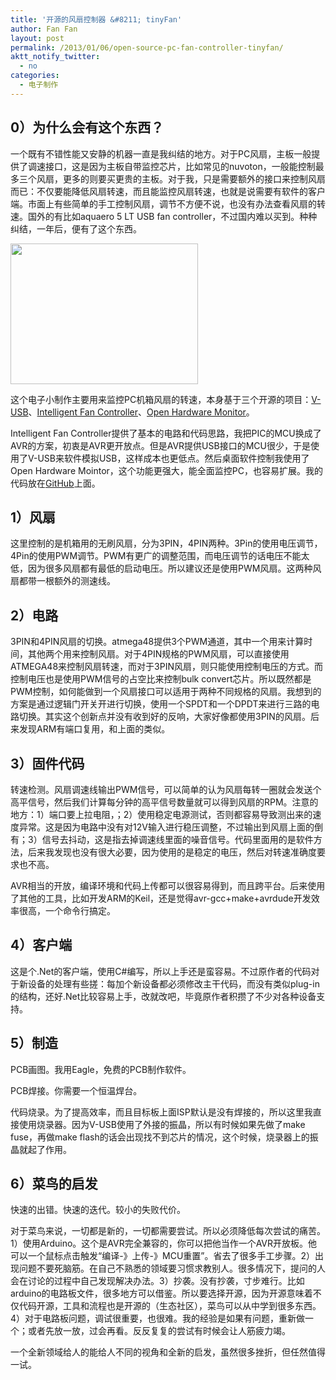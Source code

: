 ```yaml
---
title: '开源的风扇控制器 &#8211; tinyFan'
author: Fan Fan
layout: post
permalink: /2013/01/06/open-source-pc-fan-controller-tinyfan/
aktt_notify_twitter:
  - no
categories:
  - 电子制作
---
```

## 0）为什么会有这个东西？

一个既有不错性能又安静的机器一直是我纠结的地方。对于PC风扇，主板一般提供了调速接口，这是因为主板自带监控芯片，比如常见的nuvoton，一般能控制最多三个风扇，更多的则要买更贵的主板。对于我，只是需要额外的接口来控制风扇而已：不仅要能降低风扇转速，而且能监控风扇转速，也就是说需要有软件的客户端。市面上有些简单的手工控制风扇，调节不方便不说，也没有办法查看风扇的转速。国外的有比如aquaero 5 LT USB fan controller，不过国内难以买到。种种纠结，一年后，便有了这个东西。

[<img class="alignnone size-medium wp-image-1401" title="IMG_2989" src="http://fkpwolf.net/WordPress/wp-content/uploads/2013/01/IMG_2989-300x225.jpg" alt="" width="300" height="225" />][1]

这个电子小制作主要用来监控PC机箱风扇的转速，本身基于三个开源的项目：[V-USB][2]、[Intelligent Fan Controller][3]、[Open Hardware Monitor][4]。

Intelligent Fan Controller提供了基本的电路和代码思路，我把PIC的MCU换成了AVR的方案，初衷是AVR更开放点。但是AVR提供USB接口的MCU很少，于是使用了V-USB来软件模拟USB，这样成本也更低点。然后桌面软件控制我使用了Open Hardware Mointor，这个功能更强大，能全面监控PC，也容易扩展。我的代码放在[GitHub][5]上面。

## 1）风扇

这里控制的是机箱用的无刷风扇，分为3PIN，4PIN两种。3Pin的使用电压调节，4Pin的使用PWM调节。PWM有更广的调整范围，而电压调节的话电压不能太低，因为很多风扇都有最低的启动电压。所以建议还是使用PWM风扇。这两种风扇都带一根额外的测速线。

## 2）电路

3PIN和4PIN风扇的切换。atmega48提供3个PWM通道，其中一个用来计算时间，其他两个用来控制风扇。对于4PIN规格的PWM风扇，可以直接使用ATMEGA48来控制风扇转速，而对于3PIN风扇，则只能使用控制电压的方式。而控制电压也是使用PWM信号的占空比来控制bulk convert芯片。所以既然都是PWM控制，如何能做到一个风扇接口可以适用于两种不同规格的风扇。我想到的方案是通过逻辑门开关开进行切换，使用一个SPDT和一个DPDT来进行三路的电路切换。其实这个创新点并没有收到好的反响，大家好像都使用3PIN的风扇。后来发现ARM有端口复用，和上面的类似。

## 3）固件代码

转速检测。风扇调速线输出PWM信号，可以简单的认为风扇每转一圈就会发送个高平信号，然后我们计算每分钟的高平信号数量就可以得到风扇的RPM。注意的地方：1）端口要上拉电阻，；2）使用稳定电源测试，否则都容易导致测出来的速度异常。这是因为电路中没有对12V输入进行稳压调整，不过输出到风扇上面的倒有；3）信号去抖动，这是指去掉调速线里面的噪音信号。代码里面用的是软件方法，后来我发现也没有很大必要，因为使用的是稳定的电压，然后对转速准确度要求也不高。

AVR相当的开放，编译环境和代码上传都可以很容易得到，而且跨平台。后来使用了其他的工具，比如开发ARM的Keil，还是觉得avr-gcc+make+avrdude开发效率很高，一个命令行搞定。

## 4）客户端

这是个.Net的客户端，使用C#编写，所以上手还是蛮容易。不过原作者的代码对于新设备的处理有些搓：每加个新设备都必须修改主干代码，而没有类似plug-in的结构，还好.Net比较容易上手，改就改吧，毕竟原作者积攒了不少对各种设备支持。

## 5）制造

PCB画图。我用Eagle，免费的PCB制作软件。

PCB焊接。你需要一个恒温焊台。

代码烧录。为了提高效率，而且目标板上面ISP默认是没有焊接的，所以这里我直接使用烧录器。因为V-USB使用了外接的振晶，所以有时候如果先做了make fuse，再做make flash的话会出现找不到芯片的情况，这个时候，烧录器上的振晶就起了作用。

## 6）菜鸟的启发

快速的出错。快速的迭代。较小的失败代价。

对于菜鸟来说，一切都是新的，一切都需要尝试。所以必须降低每次尝试的痛苦。1）使用Arduino。这个是AVR完全兼容的，你可以把他当作一个AVR开放板。他可以一个鼠标点击触发“编译-》上传-》MCU重置”。省去了很多手工步骤。2）出现问题不要死脑筋。在自己不熟悉的领域要习惯求教别人。很多情况下，提问的人会在讨论的过程中自己发现解决办法。3）抄袭。没有抄袭，寸步难行。比如arduino的电路板文件，很多地方可以借鉴。所以要选择开源，因为开源意味着不仅代码开源，工具和流程也是开源的（生态社区），菜鸟可以从中学到很多东西。4）对于电路板问题，调试很重要，也很难。我的经验是如果有问题，重新做一个；或者先放一放，过会再看。反反复复的尝试有时候会让人筋疲力竭。

一个全新领域给人的能给人不同的视角和全新的启发，虽然很多挫折，但任然值得一试。

 [1]: http://fkpwolf.net/WordPress/wp-content/uploads/2013/01/IMG_2989.jpg
 [2]: http://www.obdev.at/products/vusb/index.html
 [3]: http://geoffg.net/fancontroller.html
 [4]: http://code.google.com/p/open-hardware-monitor/
 [5]: https://github.com/fkpwolf/tinyFan